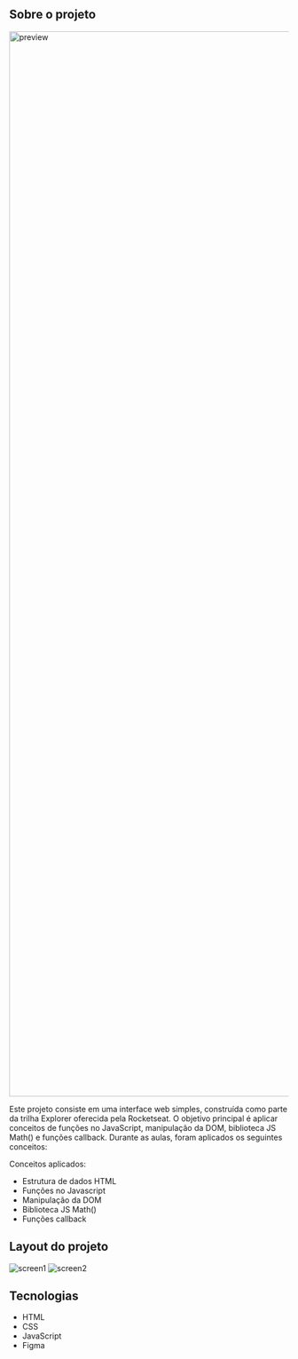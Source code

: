 ## Sobre o projeto
<img width="1920" alt="preview" src="https://github.com/marlonfrnds/jogo-da-adivinhacao/assets/115473116/3b8b3674-1c87-42f0-9a1e-e6ba4cc079d2">

<br>

Este projeto consiste em uma interface web simples, construída como parte da trilha Explorer oferecida pela Rocketseat.
O objetivo principal é aplicar conceitos de funções no JavaScript, manipulação da DOM, biblioteca JS Math() e funções callback. Durante as aulas, foram aplicados os seguintes conceitos:


Conceitos aplicados:
* Estrutura de dados HTML
* Funções no Javascript
* Manipulação da DOM
* Biblioteca JS Math()
* Funções callback

## Layout do projeto

![screen1](https://github.com/marlonfrnds/jogo-da-adivinhacao/assets/115473116/bccc3bb2-bfb4-4498-bd1f-ec595918aff8)
![screen2](https://github.com/marlonfrnds/jogo-da-adivinhacao/assets/115473116/5bd8e43a-e661-4a6d-b161-c300f886c093)

## Tecnologias
- HTML
- CSS
- JavaScript
- Figma
